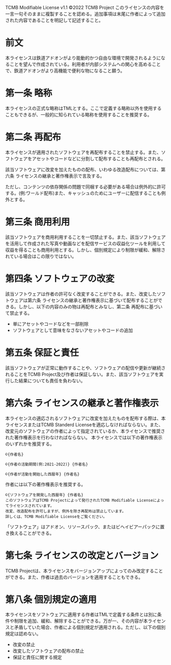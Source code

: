 TCMB Modifiable License v1.1
©2022 TCMB Project
このライセンスの内容を一言一句そのままに複製することを認める。追加事項は末尾に作者によって追加された内容であることを明記して記述すること。
# 前文
本ライセンスは鉄道アドオンがより能動的かつ自由な環境で開発されるようになることを望んで作成されている。利用者が内部システムへの関心を高めることで、鉄道アドオンがより高機能で便利な物になること願う。
# 第一条 略称
本ライセンスの正式な略称はTMLとする。ここで定義する略称以外を使用することもできるが、一般的に知られている略称を使用することを推奨する。
# 第二条 再配布
本ライセンスが適用されたソフトウェアを再配布することを禁止する。また、ソフトウェアをアセットやコードなどに分割して配布することも再配布とされる。

該当ソフトウェアに改変を加えたものの配布、いわゆる改造配布については、第六条 ライセンスの継承と著作権表示で言及する。

ただし、コンテンツの依存関係の問題で同梱する必要がある場合は例外的に許可する。(例:ワールド配布)また、キャッシュのためにユーザーに配信することも例外とする。
# 第三条 商用利用
該当ソフトウェアを商用利用することを一切禁止する。また、該当ソフトウェアを活用して作成された写真や動画などを配信サービスの収益化ツールを利用して収益を得ることも商用利用とする。しかし、個別規定により制限が緩和、解除されている場合はこの限りではない。
# 第四条 ソフトウェアの改変
該当ソフトウェアは作者の許可なく改変することができる。また、改変したソフトウェアは第六条 ライセンスの継承と著作権表示に基づいて配布することができる。しかし、以下の内容のみの物は再配布とみなし、第二条 再配布に基づいて禁止する。
- 単にアセットやコードなどを一部削除
- ソフトウェアとして意味をなさないアセットやコードの追加
# 第五条 保証と責任
該当ソフトウェアが正常に動作することや、ソフトウェアの配信や更新が継続されることをTCMB Project及び作者は保証しない。また、該当ソフトウェアを実行した結果についても責任を負わない。
# 第六条 ライセンスの継承と著作権表示
本ライセンスの適応されるソフトウェアに改変を加えたものを配布する際は、本ライセンスまたはTCMB Standerd Licenseを適応しなければならない。また、改変元のソフトウェアの作者によって指定されているか、本ライセンスで推奨された著作権表示を行わなければならない。
本ライセンスでは以下の著作権表示のいずれかを推奨する。
```
©{作者名}
```
```
©{作者の活動期間(例:2021-2022)} {作者名} 
```
```
©{作者が活動を開始した西暦年} {作者名}
```
作者には以下の著作権表示を推奨する。
```
©{ソフトウェアを開発した西暦年} {作者名}
このソフトウェアはTCMB Projectによって発行されたTCMB Modifiable Licenseによってライセンスされています。
改変、改造配布を許可しますが、例外を除き再配布は禁止しています。
詳しくは、TCMB Modifiable Licenseをご覧ください。
```
「ソフトウェア」はアドオン、リソースパック、またはビヘイビアーパックに置き換えることができる。
# 第七条 ライセンスの改定とバージョン
TCMB Projectは、本ライセンスをバージョンアップによってのみ改定することができる。また、作者は過去のバージョンを適用することもできる。
# 第八条 個別規定の適用
本ライセンスをソフトウェアに適用する作者はTMLで定義する条件とは別に条件や制限を追加、緩和、解除することができる。万が一、その内容が本ライセンスと矛盾していた場合、作者による個別規定が適用される。ただし、以下の個別規定は認めない。
- 改変の禁止
- 改変したソフトウェアの配布の禁止
- 保証と責任に関する規定
